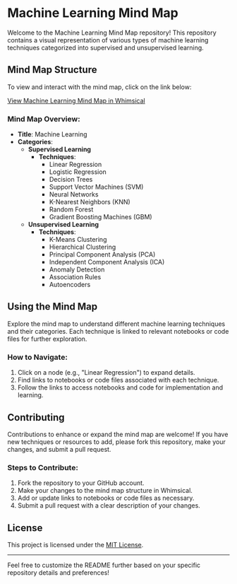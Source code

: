 

# Machine Learning Mind Map

Welcome to the Machine Learning Mind Map repository! This repository contains a visual representation of various types of machine learning techniques categorized into supervised and unsupervised learning.

## Mind Map Structure

To view and interact with the mind map, click on the link below:

[View Machine Learning Mind Map in Whimsical](link-to-your-whimsical-mind-map)

### Mind Map Overview:

- **Title**: Machine Learning
- **Categories**:
  - **Supervised Learning**
    - **Techniques**:
      - Linear Regression
      - Logistic Regression
      - Decision Trees
      - Support Vector Machines (SVM)
      - Neural Networks
      - K-Nearest Neighbors (KNN)
      - Random Forest
      - Gradient Boosting Machines (GBM)
  - **Unsupervised Learning**
    - **Techniques**:
      - K-Means Clustering
      - Hierarchical Clustering
      - Principal Component Analysis (PCA)
      - Independent Component Analysis (ICA)
      - Anomaly Detection
      - Association Rules
      - Autoencoders

## Using the Mind Map

Explore the mind map to understand different machine learning techniques and their categories. Each technique is linked to relevant notebooks or code files for further exploration.

### How to Navigate:

1. Click on a node (e.g., "Linear Regression") to expand details.
2. Find links to notebooks or code files associated with each technique.
3. Follow the links to access notebooks and code for implementation and learning.

## Contributing

Contributions to enhance or expand the mind map are welcome! If you have new techniques or resources to add, please fork this repository, make your changes, and submit a pull request.

### Steps to Contribute:

1. Fork the repository to your GitHub account.
2. Make your changes to the mind map structure in Whimsical.
3. Add or update links to notebooks or code files as necessary.
4. Submit a pull request with a clear description of your changes.

## License

This project is licensed under the [MIT License](LICENSE).

---

Feel free to customize the README further based on your specific repository details and preferences!
